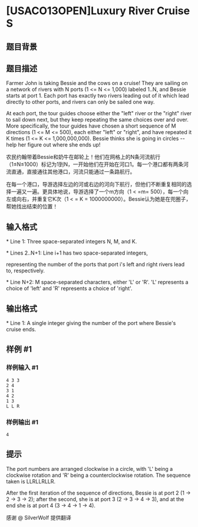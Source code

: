 # [USACO13OPEN]Luxury River Cruise S

## 题目背景



## 题目描述

Farmer John is taking Bessie and the cows on a cruise! They are sailing on a network of rivers with N ports (1 <= N <= 1,000) labeled 1..N, and Bessie starts at port 1. Each port has exactly two rivers leading out of it which lead directly to other ports, and rivers can only be sailed one way.

At each port, the tour guides choose either the "left" river or the "right" river to sail down next, but they keep repeating the same choices over and over. More specifically, the tour guides have chosen a short sequence of M directions (1 <= M <= 500), each either "left" or "right", and have repeated it K times (1 <= K <= 1,000,000,000). Bessie thinks she is going in circles -- help her figure out where she ends up!


农民约翰带着Bessie和奶牛在邮轮上！他们在网格上的N条河流航行（1≤N≤1000）标记为1到N，一开始他们在开始在河口1。每一个港口都有两条河流直通，直接通往其他港口，河流只能通过一条路航行。


在每一个港口，导游选择左边的河或右边的河向下航行，但他们不断重复相同的选择一遍又一遍。更具体地说，导游选择了一个m方向（1 < =m= 500），每一个向左或向右，并重复它K次（1 < = K = 1000000000）。Bessie认为她是在兜圈子，帮她找出结束的位置！


## 输入格式

\* Line 1: Three space-separated integers N, M, and K.

\* Lines 2..N+1: Line i+1 has two space-separated integers,

representing the number of the ports that port i's left and right rivers lead to, respectively.

\* Line N+2: M space-separated characters, either 'L' or 'R'. 'L' represents a choice of  'left' and 'R' represents a choice of 'right'.


## 输出格式

\* Line 1: A single integer giving the number of the port where Bessie's cruise ends.


## 样例 #1

### 样例输入 #1
```
4 3 3 
2 4 
3 1 
4 2 
1 3 
L L R 
```

### 样例输出 #1

```
4 
```

## 提示

The port numbers are arranged clockwise in a circle, with 'L' being a clockwise rotation and 'R' being a counterclockwise rotation. The sequence taken is LLRLLRLLR.


After the first iteration of the sequence of directions, Bessie is at port 2 (1 -> 2 -> 3 -> 2); after the second, she is at port 3 (2 -> 3 -> 4 -> 3), and at the end she is at port 4 (3 -> 4 -> 1 -> 4).

感谢 @ SilverWolf 提供翻译

